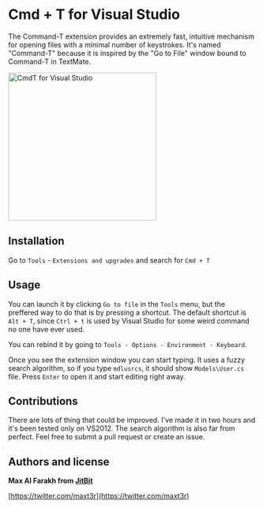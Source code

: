 Cmd + T for Visual Studio
=======

The Command-T extension provides an extremely fast, intuitive mechanism for
opening files with a minimal number of keystrokes. It's named
"Command-T" because it is inspired by the "Go to File" window bound to
Command-T in TextMate.
		
<img src="https://dl.dropboxusercontent.com/u/347209/cmdt.png" alt="CmdT for Visual Studio" style="width:300px" />

## Installation
Go to `Tools` - `Extensions and upgrades` and search for `Cmd + T`

## Usage

You can launch it by clicking `Go to file` in the `Tools` menu, but the preffered way to do that is by pressing a shortcut. The default shortcut is `Alt + T`, since `Ctrl + t` is used by Visual Studio for some weird command no one have ever used.

You can rebind it by going to `Tools - Options - Environment - Keyboard`.

Once you see the extension window you can start typing. It uses a fuzzy search algorithm, so if you type `mdlusrcs`, it should show `Models\User.cs` file. Press `Enter` to open it and start editing right away.

## Contributions

There are lots of thing that could be improved. I've made it in two hours and it's been tested only on VS2012. The search algorithm is also far from perfect. Feel free to submit a pull request or create an issue.

## Authors and license

**Max Al Farakh from [JitBit](http://www.jitbit.com/)**

[https://twitter.com/maxt3r](https://twitter.com/maxt3r)
